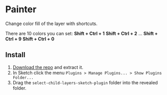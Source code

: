 # Painter

Change color fill of the layer with shortcuts.

There are 10 colors you can set:
**Shift + Ctrl + 1**
**Shift + Ctrl + 2**
...
**Shift + Ctrl + 9**
**Shift + Ctrl + 0**


## Install

1. [Download the repo](https://github.com/arsfeshchenko/Painter/archive/master.zip) and extract it.
2. In Sketch click the menu `Plugins > Manage Plugins... > Show Plugins Folder...`
3. Drag the `select-child-layers-sketch-plugin` folder into the revealed folder.

